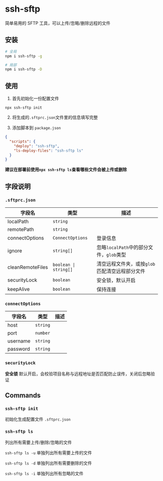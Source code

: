 # ssh-sftp

简单易用的 SFTP 工具，可以上传/忽略/删除远程的文件

## 安装

```bash
# 全局
npm i ssh-sftp -g

# 局部
npm i ssh-sftp -D
```

## 使用

1. 首先初始化一份配置文件

`npx ssh-sftp init`

2. 将生成的`.sftprc.json`文件里的信息填写完整

3. 添加脚本到 `package.json`

```json
{
  "scripts": {
    "deploy": "ssh-sftp",
    "ls-deploy-files": "ssh-sftp ls"
  }
}
```

**建议在部署前使用`npx ssh-sftp ls`查看哪些文件会被上传或删除**

## 字段说明

### `.sftprc.json`

| 字段名           | 类型                  | 描述                                           |
| ---------------- | --------------------- | ---------------------------------------------- |
| localPath        | `string`              |                                                |
| remotePath       | `string`              |                                                |
| connectOptions   | `ConnectOptions`      | 登录信息                                       |
| ignore           | `string[]`            | 忽略`localPath`中的部分文件，`glob`类型        |
| cleanRemoteFiles | `boolean \| string[]` | 清空远程文件夹，或按`glob`匹配清空远程部分文件 |
| securityLock     | `boolean`             | 安全锁，默认开启                               |
| keepAlive        | `boolean`             | 保持连接                                       |

### `connectOptions`

| 字段名   | 类型     | 描述 |
| -------- | -------- | ---- |
| host     | `string` |      |
| port     | `number` |      |
| username | `string` |      |
| password | `string` |      |

### `securityLock`

**安全锁** 默认开启，会校验项目名称与远程地址是否匹配防止误传，关闭后忽略验证

## Commands

### `ssh-sftp init`

初始化生成配置文件 `.sftprc.json`

### `ssh-sftp ls`

列出所有需要上传/删除/忽略的文件

`ssh-sftp ls -u` 单独列出所有需要上传的文件

`ssh-sftp ls -d` 单独列出所有需要删除的文件

`ssh-sftp ls -i` 单独列出所有忽略的文件
